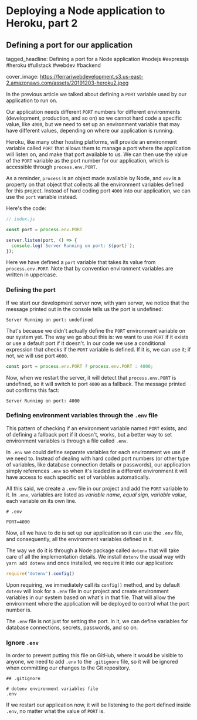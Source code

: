 # Deploying a Node application to Heroku, part 2
## Defining a port for our application

tagged_headline: Defining a port for a Node application #nodejs #expressjs #heroku #fullstack #webdev #backend

cover_image: https://ferrariwebdevelopment.s3.us-east-2.amazonaws.com/assets/20191203-heroku2.jpeg


In the previous article we talked about defining a `PORT` variable used by our application to run on.

Our application needs different `PORT` numbers for different environments (development, production, and so on) so we cannot hard code a specific value, like `4000`, but we need to set up an environment variable that may have different values, depending on where our application is running.

Heroku, like many other hosting platforms, will provide an environment variable called `PORT` that allows them to manage a port where the application will listen on, and make that port available to us.
We can then use the value of the `PORT` variable as the port number for our application, which is accessible through `process.env.PORT`.

As a reminder, `process` is an object made available by Node, and `env` is a property on that object that collects all the environment variables defined for this project.
Instead of hard coding port `4000` into our application, we can use the `port` variable instead.

Here's the code:

```js
// index.js

const port = process.env.PORT

server.listen(port, () => {
  console.log(`Server Running on port: ${port}`);
});
```

Here we have defined a `port` variable that takes its value from `process.env.PORT`.
Note that by convention environment variables are written in uppercase.

### Defining the port

If we start our development server now, with yarn server, we notice that the message printed out in the console tells us the port is undefined:

```
Server Running on port: undefined
```

That's because we didn't actually define the `PORT` environment variable on our system yet.
The way we go about this is: we want to use `PORT` if it exists or use a default port if it doesn't.
In our code we use a conditional expression that checks if the `PORT` variable is defined. If it is, we can use it; if not, we will use port `4000`.

```js
const port = process.env.PORT ? process.env.PORT : 4000;
```

Now, when we restart the server, it will detect that `process.env.PORT` is undefined, so it will switch to port `4000` as a fallback. The message printed out confirms this fact:

```
Server Running on port: 4000
```

### Defining environment variables through the `.env` file

This pattern of checking if an environment variable named `PORT` exists, and of defining a fallback port if it doesn't, works, but a better way to set environment variables is through a file called `.env`.

In `.env` we could define separate variables for each environment we use if we need to.
Instead of dealing with hard coded port numbers (or other type of variables, like database connection details or passwords), our application simply references `.env` so when it's loaded in a different environment it will have access to each specific set of variables automatically.

All this said, we create a `.env` file in our project and add the `PORT` variable to it. In `.env`, variables are listed as *variable name, equal sign, variable value*, each variable on its own line.

```
# .env

PORT=4000
```

Now, all we have to do is set up our application so it can use the `.env` file, and consequently, all the environment variables defined in it.

The way we do it is through a Node package called `dotenv` that will take care of all the implementation details.
We install `dotenv` the usual way with `yarn add dotenv` and once installed, we require it into our application:

```js
require('dotenv').config()
```

Upon requiring, we immediately call its `config()` method, and by default `dotenv` will look for a `.env` file in our project and create environment variables in our system based on what's in that file.
That will allow the environment where the application will be deployed to control what the port number is.

The `.env` file is not just for setting the port. In it, we can define variables for database connections, secrets, passwords, and so on.

### Ignore `.env`

In order to prevent putting this file on GitHub, where it would be visible to anyone, we need to add `.env` to the `.gitignore` file, so it will be ignored when committing our changes to the Git repository.

```
## .gitignore

# dotenv environment variables file
.env
```

If we restart our application now, it will be listening to the port defined inside `.env`, no matter what the value of `PORT` is.